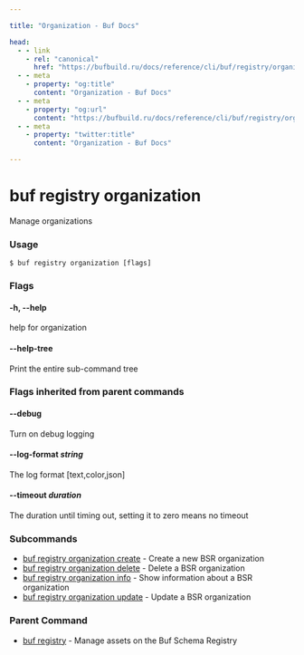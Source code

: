 ```yaml
---

title: "Organization - Buf Docs"

head:
  - - link
    - rel: "canonical"
      href: "https://bufbuild.ru/docs/reference/cli/buf/registry/organization/"
  - - meta
    - property: "og:title"
      content: "Organization - Buf Docs"
  - - meta
    - property: "og:url"
      content: "https://bufbuild.ru/docs/reference/cli/buf/registry/organization/"
  - - meta
    - property: "twitter:title"
      content: "Organization - Buf Docs"

---
```


# buf registry organization

Manage organizations

### Usage

```console
$ buf registry organization [flags]
```

### Flags

#### \-h, --help

help for organization

#### \--help-tree

Print the entire sub-command tree

### Flags inherited from parent commands

#### \--debug

Turn on debug logging

#### \--log-format _string_

The log format \[text,color,json\]

#### \--timeout _duration_

The duration until timing out, setting it to zero means no timeout

### Subcommands

- [buf registry organization create](create/) - Create a new BSR organization
- [buf registry organization delete](delete/) - Delete a BSR organization
- [buf registry organization info](info/) - Show information about a BSR organization
- [buf registry organization update](update/) - Update a BSR organization

### Parent Command

- [buf registry](../) - Manage assets on the Buf Schema Registry
